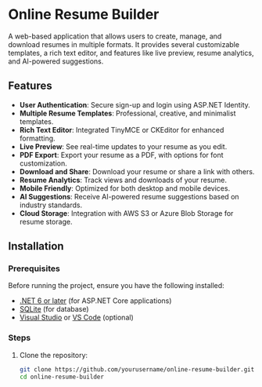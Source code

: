 # Online Resume Builder

A web-based application that allows users to create, manage, and download resumes in multiple formats. It provides several customizable templates, a rich text editor, and features like live preview, resume analytics, and AI-powered suggestions.

## Features

- **User Authentication**: Secure sign-up and login using ASP.NET Identity.
- **Multiple Resume Templates**: Professional, creative, and minimalist templates.
- **Rich Text Editor**: Integrated TinyMCE or CKEditor for enhanced formatting.
- **Live Preview**: See real-time updates to your resume as you edit.
- **PDF Export**: Export your resume as a PDF, with options for font customization.
- **Download and Share**: Download your resume or share a link with others.
- **Resume Analytics**: Track views and downloads of your resume.
- **Mobile Friendly**: Optimized for both desktop and mobile devices.
- **AI Suggestions**: Receive AI-powered resume suggestions based on industry standards.
- **Cloud Storage**: Integration with AWS S3 or Azure Blob Storage for resume storage.

## Installation

### Prerequisites

Before running the project, ensure you have the following installed:

- [.NET 6 or later](https://dotnet.microsoft.com/download/dotnet) (for ASP.NET Core applications)
- [SQLite](https://www.sqlite.org/download.html) (for database)
- [Visual Studio](https://visualstudio.microsoft.com/) or [VS Code](https://code.visualstudio.com/) (optional)

### Steps

1. Clone the repository:
   ```bash
   git clone https://github.com/yourusername/online-resume-builder.git
   cd online-resume-builder
